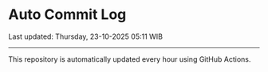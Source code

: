# Auto Commit Log

Last updated: Thursday, 23-10-2025 05:11 WIB

---

This repository is automatically updated every hour using GitHub Actions.
